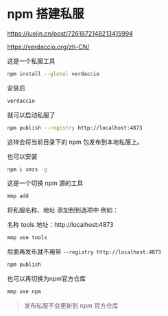 # npm 搭建私服

https://juejin.cn/post/7261872148213415994

https://verdaccio.org/zh-CN/

这是一个私服工具

```sh
npm install --global verdaccio
```

安装后

```sh
verdaccio
```

就可以启动私服了

```sh
npm publish --registry http://localhost:4873
```

这样会将当前目录下的 npm 包发布到本地私服上。

也可以安装

```sh
npm i xmzs -g
```

这是一个切换 npm 源的工具

```sh
mmp add
```

将私服名称、地址 添加到到选项中 例如：

名称 tools 地址：http://localhost:4873

```sh
mmp use tools
```

后面再发布就不用带 `--registry http://localhost:4873`

```sh
npm publish
```

也可以再切换为npm官方仓库

```sh   
mmp use npm
```

> 发布私服不会更新到 npm 官方仓库
